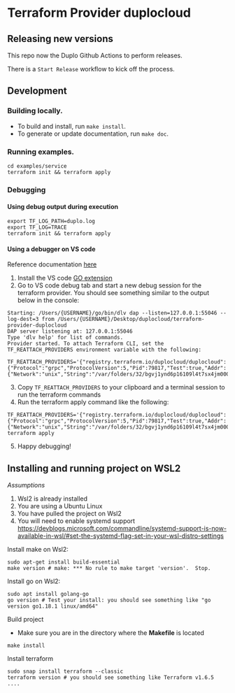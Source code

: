 # Terraform Provider duplocloud

## Releasing new versions

This repo now the Duplo Github Actions to perform releases.

There is a `Start Release` workflow to kick off the process.

## Development

### Building locally.

 - To build and install, run `make install`.
 - To generate or update documentation, run `make doc`.

### Running examples.

```shell
cd examples/service
terraform init && terraform apply
```

### Debugging

#### Using debug output during execution

``` shell
export TF_LOG_PATH=duplo.log
export TF_LOG=TRACE
terraform init && terraform apply
```

#### Using a debugger on VS code

Reference documentation [here](https://developer.hashicorp.com/terraform/plugin/debugging#debugger-based-debugging)

1. Install the VS code [GO extension](https://marketplace.visualstudio.com/items?itemName=golang.go)
2. Go to VS code debug tab and start a new debug session for the terraform provider. You should see something similar to the output below in the console:
```
Starting: /Users/{USERNAME}/go/bin/dlv dap --listen=127.0.0.1:55046 --log-dest=3 from /Users/{USERNAME}/Desktop/duplocloud/terraform-provider-duplocloud
DAP server listening at: 127.0.0.1:55046
Type 'dlv help' for list of commands.
Provider started. To attach Terraform CLI, set the TF_REATTACH_PROVIDERS environment variable with the following:
	TF_REATTACH_PROVIDERS='{"registry.terraform.io/duplocloud/duplocloud":{"Protocol":"grpc","ProtocolVersion":5,"Pid":79817,"Test":true,"Addr":{"Network":"unix","String":"/var/folders/32/bgvj1ynd6p16109l4t7sx4jm0000gn/T/plugin2604224326"}}}'
```
3. Copy `TF_REATTACH_PROVIDERS` to your clipboard and a terminal session to run the terraform commands
4. Run the terraform apply command like the following:
```
TF_REATTACH_PROVIDERS='{"registry.terraform.io/duplocloud/duplocloud":{"Protocol":"grpc","ProtocolVersion":5,"Pid":79817,"Test":true,"Addr":{"Network":"unix","String":"/var/folders/32/bgvj1ynd6p16109l4t7sx4jm0000gn/T/plugin2604224326"}}}' terraform apply
```
5. Happy debugging!

## Installing and running project on WSL2
*Assumptions*
1. Wsl2 is already installed
2. You are using a Ubuntu Linux
3. You have pulled the project on Wsl2
4. You will need to enable systemd support https://devblogs.microsoft.com/commandline/systemd-support-is-now-available-in-wsl/#set-the-systemd-flag-set-in-your-wsl-distro-settings

Install make on Wsl2:

```shell
sudo apt-get install build-essential
make version # make: *** No rule to make target 'version'.  Stop.
```

Install go on Wsl2:
```shell
sudo apt install golang-go
go version # Test your install: you should see something like "go version go1.18.1 linux/amd64"
```

Build project
- Make sure you are in the directory where the **Makefile** is located
```
make install
```

Install terraform
```shell
sudo snap install terraform --classic
terraform version # you should see something like Terraform v1.6.5 ....
```
